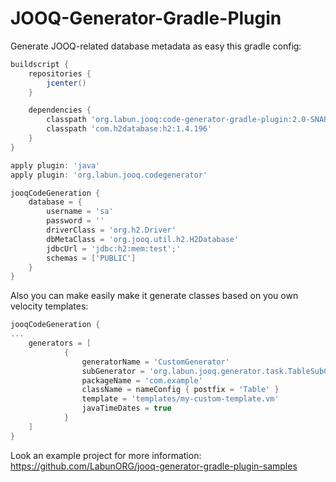 # JOOQ-Generator-Gradle-Plugin
Generate JOOQ-related database metadata as easy this gradle config:

```groovy
buildscript {
    repositories {
        jcenter()
    }

    dependencies {
        classpath 'org.labun.jooq:code-generator-gradle-plugin:2.0-SNAPSHOT'
        classpath 'com.h2database:h2:1.4.196'
    }
}

apply plugin: 'java'
apply plugin: 'org.labun.jooq.codegenerator'

jooqCodeGeneration {
    database = {
        username = 'sa'
        password = ''
        driverClass = 'org.h2.Driver'
        dbMetaClass = 'org.jooq.util.h2.H2Database'
        jdbcUrl = 'jdbc:h2:mem:test';'
        schemas = ['PUBLIC']
    }
}

```

Also you can make easily make it generate classes based on you own velocity templates:
```groovy
jooqCodeGeneration {
...
    generators = [
            {
                generatorName = 'CustomGenerator'
                subGenerator = 'org.labun.jooq.generator.task.TableSubGenerator'
                packageName = 'com.example'
                className = nameConfig { postfix = 'Table' }
                template = 'templates/my-custom-template.vm'
                javaTimeDates = true
            }
    ]
}
```

Look an example project for more information: https://github.com/LabunORG/jooq-generator-gradle-plugin-samples
